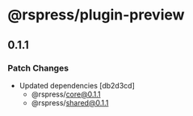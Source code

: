 # @rspress/plugin-preview

## 0.1.1

### Patch Changes

- Updated dependencies [db2d3cd]
  - @rspress/core@0.1.1
  - @rspress/shared@0.1.1
